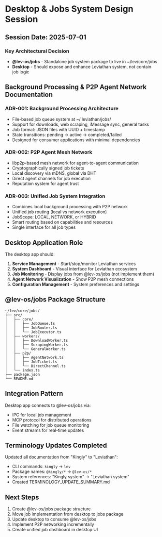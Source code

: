 # Desktop & Jobs System Design Session

## Session Date: 2025-07-01

### Key Architectural Decision
- **@lev-os/jobs** - Standalone job system package to live in ~/lev/core/jobs
- **Desktop** - Should expose and enhance Leviathan system, not contain job logic

## Background Processing & P2P Agent Network Documentation

### ADR-001: Background Processing Architecture
- File-based job queue system at ~/.leviathan/jobs/
- Support for downloads, web scraping, iMessage sync, general tasks
- Job format: JSON files with UUID + timestamp
- State transitions: pending → active → completed/failed
- Designed for consumer applications with minimal dependencies

### ADR-002: P2P Agent Mesh Network
- libp2p-based mesh network for agent-to-agent communication
- Cryptographically signed job tickets
- Local discovery via mDNS, global via DHT
- Direct agent channels for job execution
- Reputation system for agent trust

### ADR-003: Unified Job System Integration
- Combines local background processing with P2P network
- Unified job routing (local vs network execution)
- JobScope: LOCAL, NETWORK, or HYBRID
- Smart routing based on capabilities and resources
- Single interface for all job types

## Desktop Application Role

The desktop app should:
1. **Service Management** - Start/stop/monitor Leviathan services
2. **System Dashboard** - Visual interface for Leviathan ecosystem
3. **Job Monitoring** - Display jobs from @lev-os/jobs (not implement them)
4. **Agent Network Visualization** - Show P2P mesh connections
5. **Configuration Management** - System preferences and settings

## @lev-os/jobs Package Structure

```
~/lev/core/jobs/
├── src/
│   ├── core/
│   │   ├── JobQueue.ts
│   │   ├── JobRouter.ts
│   │   └── JobExecutor.ts
│   ├── workers/
│   │   ├── DownloadWorker.ts
│   │   ├── ScrapingWorker.ts
│   │   └── GeneralWorker.ts
│   ├── p2p/
│   │   ├── AgentNetwork.ts
│   │   ├── JobTicket.ts
│   │   └── DirectChannel.ts
│   └── index.ts
├── package.json
└── README.md
```

## Integration Pattern

Desktop app connects to @lev-os/jobs via:
- IPC for local job management
- MCP protocol for distributed operations
- File watching for job queue monitoring
- Event streams for real-time updates

## Terminology Updates Completed

Updated all documentation from "Kingly" to "Leviathan":
- CLI commands: `kingly` → `lev`
- Package names: `@kingly/*` → `@lev-os/*`
- System references: "Kingly system" → "Leviathan system"
- Created TERMINOLOGY_UPDATE_SUMMARY.md

## Next Steps

1. Create @lev-os/jobs package structure
2. Move job implementation from desktop to jobs package
3. Update desktop to consume @lev-os/jobs
4. Implement P2P networking incrementally
5. Create unified job dashboard in desktop UI